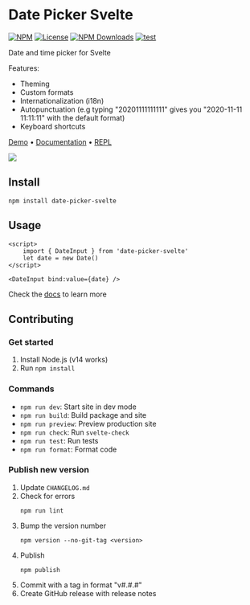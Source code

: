 # Date Picker Svelte

[![NPM](https://img.shields.io/npm/v/date-picker-svelte.svg)](https://npmjs.com/package/date-picker-svelte)
[![License](https://img.shields.io/npm/l/date-picker-svelte.svg)](LICENSE)
[![NPM Downloads](https://img.shields.io/npm/dm/date-picker-svelte.svg)](https://npmjs.com/package/date-picker-svelte)
[![test](https://github.com/probablykasper/date-picker-svelte/actions/workflows/test.yml/badge.svg)](https://github.com/probablykasper/date-picker-svelte/actions/workflows/test.yml)

Date and time picker for Svelte

Features:
- Theming
- Custom formats
- Internationalization (i18n)
- Autopunctuation (e.g typing "20201111111111" gives you "2020-11-11 11:11:11" with the default format)
- Keyboard shortcuts

[Demo](https://date-picker-svelte.kasper.space/demo) • [Documentation](https://date-picker-svelte.kasper.space/docs) • [REPL](https://svelte.dev/repl/044911429c4b4e659362518d9a5deaae?version=3)

![](Screenshot.png)

## Install

```
npm install date-picker-svelte
```

## Usage

```svelte
<script>
	import { DateInput } from 'date-picker-svelte'
	let date = new Date()
</script>

<DateInput bind:value={date} />
```

Check the [docs](https://date-picker-svelte.kasper.space/docs) to learn more

## Contributing

### Get started

1. Install Node.js (v14 works)
2. Run `npm install`

### Commands

- `npm run dev`: Start site in dev mode
- `npm run build`: Build package and site
- `npm run preview`: Preview production site
- `npm run check`: Run `svelte-check`
- `npm run test`: Run tests
- `npm run format`: Format code

### Publish new version

1. Update `CHANGELOG.md`
2. Check for errors
	```
	npm run lint
	```
3. Bump the version number
	```
	npm version --no-git-tag <version>
	```
4. Publish
	```
	npm publish
	```
5. Commit with a tag in format "v#.#.#"
6. Create GitHub release with release notes
